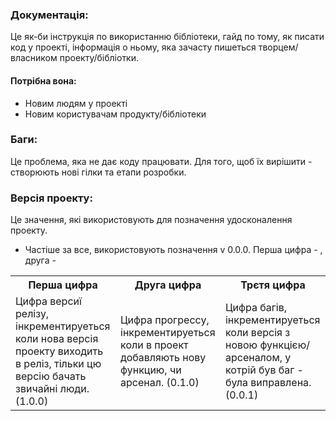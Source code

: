 ### Документація:
Це як-би інструкція по використанню бібліотеки, гайд по тому, як писати код у проекті, інформація о ньому, яка зачасту пишеться творцем/власником проекту/бібліотки.
#### Потрібна вона:
- Новим людям у проекті
- Новим користувачам продукту/бібліотеки

### Баги:
Це проблема, яка не дає коду працювати. Для того, щоб їх вирішити - створюють нові гілки та етапи розробки.

### Версія проекту:
Це значення, які використовують для позначення удосконалення проекту.
- Частіше за все, використовують позначення v 0.0.0. Перша цифра - , друга - 
<table>
    <tr>
        <th>Перша цифра</th>
        <th>Друга цифра</th>
        <th>Трєтя цифра</th>
    </tr>
    <tr>
        <td>Цифра версиї релізу, інкрементируеться коли нова версія проекту виходить в реліз, тільки цю версію бачать звичайні люди. (1.0.0)</td>
        <td>Цифра прогрессу, інкрементируеться коли в проект добавляють нову функцию, чи арсенал. (0.1.0)</td>
        <td>Цифра багів, інкрементируеться коли версія з новою функцією/арсеналом, у котрій був баг - була виправлена. (0.0.1)</td>
    </tr>
</table>